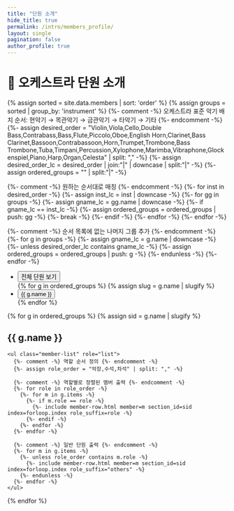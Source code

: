 ```yaml
---
title: "단원 소개"
hide_title: true
permalink: /intro/members_profile/
layout: single
pagination: false
author_profile: true
---
```


# 🎯 오케스트라 단원 소개

<!-- 악기별 필터 -->
<div class="instrument-filter" id="instrument-filter" role="navigation" aria-label="악기별 필터">
  {% assign sorted = site.data.members | sort: 'order' %}
  {% assign groups = sorted | group_by: 'instrument' %}
  {%- comment -%} 오케스트라 표준 악기 배치 순서: 현악기 → 목관악기 → 금관악기 → 타악기 → 기타 {%- endcomment -%}
  {%- assign desired_order = "Violin,Viola,Cello,Double Bass,Contrabass,Bass,Flute,Piccolo,Oboe,English Horn,Clarinet,Bass Clarinet,Bassoon,Contrabassoon,Horn,Trumpet,Trombone,Bass Trombone,Tuba,Timpani,Percussion,Xylophone,Marimba,Vibraphone,Glockenspiel,Piano,Harp,Organ,Celesta" | split: "," -%}
  {%- assign desired_order_lc = desired_order | join:"|" | downcase | split:"|" -%}
  {%- assign ordered_groups = "" | split:"|" -%}

  {%- comment -%} 원하는 순서대로 매칭 {%- endcomment -%}
  {%- for inst in desired_order -%}
    {%- assign inst_lc = inst | downcase -%}
    {%- for gg in groups -%}
      {%- assign gname_lc = gg.name | downcase -%}
      {%- if gname_lc == inst_lc -%}
        {%- assign ordered_groups = ordered_groups | push: gg -%}
        {%- break -%}
      {%- endif -%}
    {%- endfor -%}
  {%- endfor -%}

  {%- comment -%} 순서 목록에 없는 나머지 그룹 추가 {%- endcomment -%}
  {%- for g in groups -%}
    {%- assign gname_lc = g.name | downcase -%}
    {%- unless desired_order_lc contains gname_lc -%}
      {%- assign ordered_groups = ordered_groups | push: g -%}
    {%- endunless -%}
  {%- endfor -%}
  
  <ul class="instrument-filter__list" role="list">
    <li><button type="button" class="if-item is-active" data-target="all" aria-current="true">전체 단원 보기</button></li>
    {% for g in ordered_groups %}
      {% assign slug = g.name | slugify %}
      <li><button type="button" class="if-item" data-target="inst-{{ slug }}">{{ g.name }}</button></li>
    {% endfor %}
  </ul>
</div>

<!-- 멤버 섹션 -->
<div class="members-sections" id="members-sections">
  {% for g in ordered_groups %}
  {% assign sid = g.name | slugify %}
  <section class="instrument-section" aria-labelledby="title-{{ sid }}" data-section-id="inst-{{ sid }}">
    <h2 class="instrument-title" id="title-{{ sid }}">{{ g.name }}</h2>
    <div class="instrument-detail" data-detail-for="inst-{{ sid }}" hidden></div>

    <ul class="member-list" role="list">
      {%- comment -%} 역할 순서 정의 {%- endcomment -%}
      {%- assign role_order = "악장,수석,차석" | split: "," -%}
      
      {%- comment -%} 역할별로 정렬된 멤버 출력 {%- endcomment -%}
      {%- for role in role_order -%}
        {%- for m in g.items -%}
          {%- if m.role == role -%}
            {%- include member-row.html member=m section_id=sid index=forloop.index role_suffix=role -%}
          {%- endif -%}
        {%- endfor -%}
      {%- endfor -%}
      
      {%- comment -%} 일반 단원 출력 {%- endcomment -%}
      {%- for m in g.items -%}
        {%- unless role_order contains m.role -%}
          {%- include member-row.html member=m section_id=sid index=forloop.index role_suffix="others" -%}
        {%- endunless -%}
      {%- endfor -%}
    </ul>
  </section>
  {% endfor %}
</div>

<script src="{{ '/assets/js/custom/members-filter.js' | relative_url }}"></script>